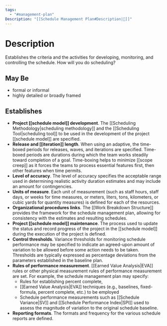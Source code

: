 ```yaml
---
tags:
  - "#management-plan"
Description: "[[Schedule Management Plan#Description|📝]]"
---
```

# Description
Establishes the criteria and the activities for developing, monitoring, and controlling the schedule. How will you do scheduling?

## May Be
- formal or informal
- highly detailed or broadly framed
## Establishes
- **Project [[schedule model]] development**. The [[Scheduling Methodology|scheduling methodology]] and the [[Scheduling Tool|scheduling tool]] to be used in the development of the project [[schedule model]] are specified.
- **Release and [[iteration]] length**. When using an adaptive, the time-boxed periods for releases, waves, and iterations are specified. Time-boxed periods are durations during which the team works steadily toward completion of a goal. Time-boxing helps to minimize [[scope creep]] as it forces the teams to process essential features first, then other features when time permits.
- **Level of accuracy**. The level of accuracy specifies the acceptable range used in determining realistic activity duration estimates and may include an amount for contingencies.
- **Units of measure**. Each unit of measurement (such as staff hours, staff days, or weeks for time measures, or meters, liters, tons, kilometers, or cubic yards for quantity measures) is defined for each of the resources.
- **Organizational procedures links**. The [[Work Breakdown Structure]] provides the framework for the schedule management plan, allowing for consistency with the estimates and resulting schedules.
- **Project [[schedule model]] maintenance**. The process used to update the status and record progress of the project in the [[schedule model]] during the execution of the project is defined.
- **Control thresholds**. Variance thresholds for monitoring schedule performance may be specified to indicate an agreed-upon amount of variation to be allowed before some action needs to be taken. Thresholds are typically expressed as percentage deviations from the parameters established in the baseline plan.
- **Rules of performance measurement**. [[Earned Value Analysis|EVA]] rules or other physical measurement rules of performance measurement are set. For example, the schedule management plan may specify:
	- Rules for establishing percent complete,
	- [[Earned Value Analysis|EVA]] techniques (e.g., baselines, fixed-formula, percent complete, etc.) to be employed
	- Schedule performance measurements such as [[Schedule Variance|SV]] and [[Schedule Performance Index|SPI]] used to assess the magnitude of variation to the original schedule baseline.
- **Reporting formats**. The formats and frequency for the various schedule reports are defined.


